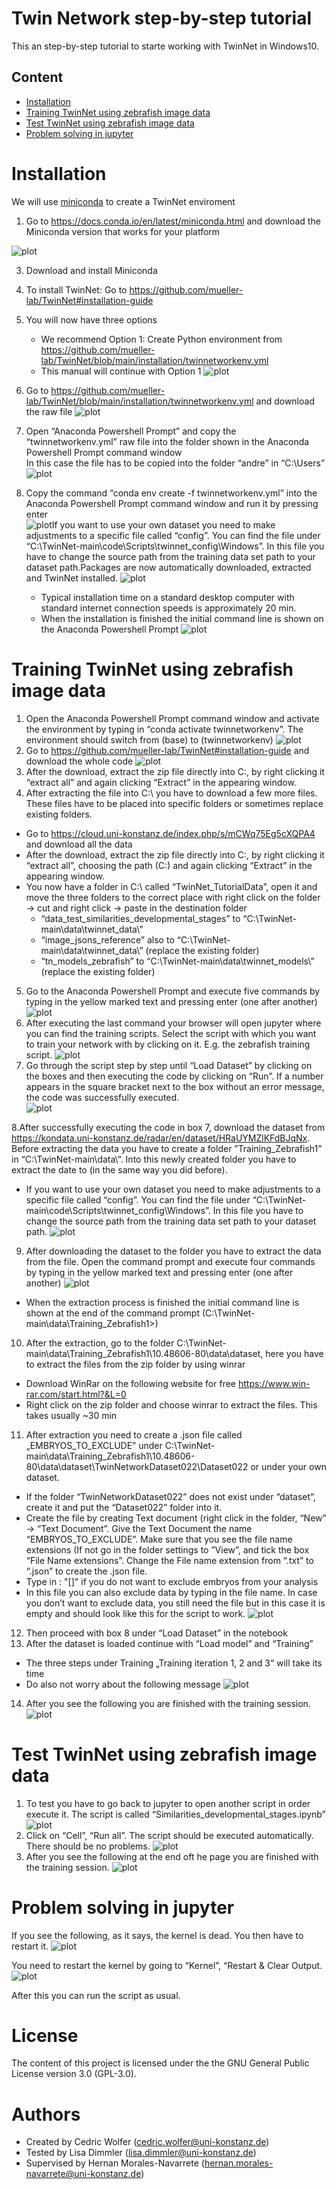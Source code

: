 # Twin Network step-by-step tutorial
This an step-by-step tutorial to starte working with TwinNet in Windows10.

## Content
- [Installation](https://github.com/mueller-lab/TwinNet/tree/main/installation#installation)
- [Training TwinNet using zebrafish image data](https://github.com/mueller-lab/TwinNet/tree/main/installation#training-twinnet-using-zebrafish-image-data)
- [Test TwinNet using zebrafish image data](https://github.com/mueller-lab/TwinNet/tree/main/installation#test-twinnet-using-zebrafish-image-data)
- [Problem solving in jupyter](https://github.com/mueller-lab/TwinNet/blob/main/installation/README.md#problem-solving-in-jupyter)


# Installation
We will use [miniconda](https://docs.conda.io/en/latest/miniconda.html) to create a TwinNet enviroment
  1. Go to https://docs.conda.io/en/latest/miniconda.html and download the Miniconda version that works for your platform
     
  ![plot](./images/miniconda.png)

  3. Download and install Miniconda
  4. To install TwinNet: Go to https://github.com/mueller-lab/TwinNet#installation-guide
  5. You will now have three options  
     - We recommend Option 1: Create Python environment from https://github.com/mueller-lab/TwinNet/blob/main/installation/twinnetworkenv.yml  
     - This manual will continue with Option 1
       ![plot](./images/install_guide.png)

  6. Go to https://github.com/mueller-lab/TwinNet/blob/main/installation/twinnetworkenv.yml and download the raw file
  ![plot](./images/yml_file.png)

  7. Open “Anaconda Powershell Prompt” and copy the “twinnetworkenv.yml” raw file into the folder shown in the Anaconda Powershell Prompt command window  
     In this case the file has to be copied into the folder “andre” in “C:\Users”
  ![plot](./images/shell_yml.png)

  9. Copy the command “conda env create -f twinnetworkenv.yml” into the Anaconda Powershell Prompt command window and run it by pressing enter  
      ![plot](./images/shell_yml_exe.png)If you want to use your own dataset you need to make adjustments to a specific file called “config”. You can find the file under “C:\TwinNet-main\code\Scripts\twinnet_config\Windows”. In this file you have to change the source path from the training data set path to your dataset path.Packages are now automatically downloaded, extracted and TwinNet installed.
       ![plot](./images/shell_yml_installing.png)
     - Typical installation time on a standard desktop computer with standard internet connection speeds is approximately 20 min.
     - When the installation is finished the initial command line is shown on the Anaconda Powershell Prompt
       ![plot](./images/shell_yml_installing_done.png)

# Training TwinNet using zebrafish image data

1. Open the Anaconda Powershell Prompt command window and activate the environment by typing in “conda activate twinnetworkenv”. The environment should switch from (base) to (twinnetworkenv)
   ![plot](./images/activate_env.png)
2. Go to https://github.com/mueller-lab/TwinNet#installation-guide and download the whole code
   ![plot](./images/download_code.png)
3. After the download, extract the zip file directly into C:\, by right clicking it “extract all” and again clicking “Extract” in the appearing window.
4. After extracting the file into C:\ you have to download a few more files. These files have to be placed into specific folders or sometimes replace existing folders.
- Go to https://cloud.uni-konstanz.de/index.php/s/mCWq75Eg5cXQPA4 and download all the data
- After the download, extract the zip file directly into C:\, by right clicking it “extract all”, choosing the path (C:\) and again clicking “Extract” in the appearing window.
- You now have a folder in C:\ called “TwinNet_TutorialData”, open it and move the three folders to the correct place with right click on the folder -> cut and right click -> paste in the destination folder
    * “data_test_similarities_developmental_stages” to “C:\TwinNet-main\data\twinnet_data\”
    * “image_jsons_reference” also to “C:\TwinNet-main\data\twinnet_data\” (replace the existing folder)
    * “tn_models_zebrafish” to “C:\TwinNet-main\data\twinnet_models\” (replace the existing folder)
       
5. Go to the Anaconda Powershell Prompt and execute five commands by typing in the yellow marked text and pressing enter (one after another)
 ![plot](./images/jupyter.png)
6. After executing the last command your browser will open jupyter where you can find the training scripts. Select the script with which you want to train your network with by clicking on it. E.g. the zebrafish training script.
![plot](./images/jupyter_browser.png)
7. Go through the script step by step until “Load Dataset” by clicking on the boxes and then executing the code by clicking on “Run”. If a number appears in the square bracket next to the box without an error message, the code was successfully executed.  
![plot](./images/run_training.png)

8.After successfully executing the code in box 7, download the dataset from https://kondata.uni-konstanz.de/radar/en/dataset/HRaUYMZlKFdBJqNx. Before extracting the data you have to create a folder ”Training_Zebrafish1” in “C:\TwinNet-main\data\”. Into this newly created folder you have to extract the date to (in the same way you did before). 
- If you want to use your own dataset you need to make adjustments to a specific file called “config”. You can find the file under “C:\TwinNet-main\code\Scripts\twinnet_config\Windows”. In this file you have to change the source path from the training data set path to your dataset path.
![plot](./images/own_data.png)

9. After downloading the dataset to the folder you have to extract the data from the file. Open the command prompt and execute four commands by typing in the yellow marked text and pressing enter (one after another)
![plot](./images/own_data.png)

- When the extraction process is finished the initial command line is shown at the end of the command prompt (C:\TwinNet-main\data\Training_Zebrafish1>)

10. After the extraction, go to the folder C:\TwinNet-main\data\Training_Zebrafish1\10.48606-80\data\dataset, here you have to extract the files from the zip folder by using winrar

- Download WinRar on the following website for free https://www.win-rar.com/start.html?&L=0
- Right click on the zip folder and choose winrar to extract the files. This takes usually ~30 min
  
11. After extraction you need to create a .json file called „EMBRYOS_TO_EXCLUDE” under C:\TwinNet-main\data\Training_Zebrafish1\10.48606-80\data\dataset\TwinNetworkDataset022\Dataset022 or under your own dataset. 
- If the folder “TwinNetworkDataset022” does not exist under “dataset”, create it and put the “Dataset022” folder into it.
- Create the file by creating Text document (right click in the folder, “New” -> “Text Document”. Give the Text Document the name “EMBRYOS_TO_EXCLUDE”. Make sure that you see the file name extensions (If not go in the folder settings to ”View”, and tick the box “File Name extensions”. Change the File name extension from “.txt” to “.json” to create the .json file.
- Type in : "[]" if you do not want to exclude embryos from your analysis
- In this file you can also exclude data by typing in the file name. In case you don’t want to exclude data, you still need the file but in this case it is empty and should look like this for the script to work.
![plot](./images/exclude_embryos.png)   

12. Then proceed with box 8 under “Load Dataset” in the notebook
13. After the dataset is loaded continue with “Load model” and “Training”
- The three steps under Training „Training iteration 1, 2 and 3“ will take its time
- Do also not worry about the following message
![plot](./images/warning.png)   

14. After you see the following you are finished with the training session.
![plot](./images/done.png) 



# Test TwinNet using zebrafish image data
1. To test you have to go back to jupyter to open another script in order execute it. The script is called “Similarities_developmental_stages.ipynb”
![plot](./images/test_jupyter.png)   
2. Click on “Cell”, “Run all”. The script should be executed automatically. There should be no problems.
![plot](./images/run_all.png)   
3. After you see the following at the end oft he page you are finished with the training session.
![plot](./images/done.png) 
 
# Problem solving in jupyter

If you see the following, as it says, the kernel is dead. You then have to restart it.
![plot](./images/kernel_problem.png) 

You need to restart the kernel by going to “Kernel”, “Restart & Clear Output.
![plot](./images/kernel_problem_solved.png) 

After this you can run the script as usual.


# License
The content of this project is licensed under the the GNU General Public License version 3.0 (GPL-3.0).

# Authors
- Created by Cedric Wolfer (cedric.wolfer@uni-konstanz.de)
- Tested by Lisa Dimmler (lisa.dimmler@uni-konstanz.de)
- Supervised by Hernan Morales-Navarrete (hernan.morales-navarrete@uni-konstanz.de)
